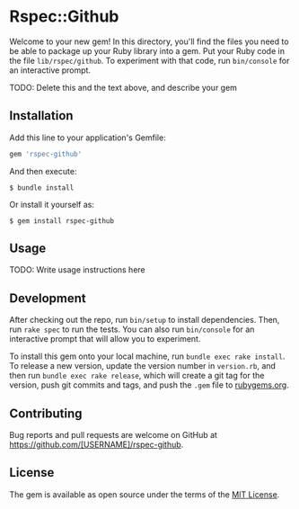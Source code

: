 # Rspec::Github

Welcome to your new gem! In this directory, you'll find the files you need to be able to package up your Ruby library into a gem. Put your Ruby code in the file `lib/rspec/github`. To experiment with that code, run `bin/console` for an interactive prompt.

TODO: Delete this and the text above, and describe your gem

## Installation

Add this line to your application's Gemfile:

```ruby
gem 'rspec-github'
```

And then execute:

    $ bundle install

Or install it yourself as:

    $ gem install rspec-github

## Usage

TODO: Write usage instructions here

## Development

After checking out the repo, run `bin/setup` to install dependencies. Then, run `rake spec` to run the tests. You can also run `bin/console` for an interactive prompt that will allow you to experiment.

To install this gem onto your local machine, run `bundle exec rake install`. To release a new version, update the version number in `version.rb`, and then run `bundle exec rake release`, which will create a git tag for the version, push git commits and tags, and push the `.gem` file to [rubygems.org](https://rubygems.org).

## Contributing

Bug reports and pull requests are welcome on GitHub at https://github.com/[USERNAME]/rspec-github.


## License

The gem is available as open source under the terms of the [MIT License](https://opensource.org/licenses/MIT).
